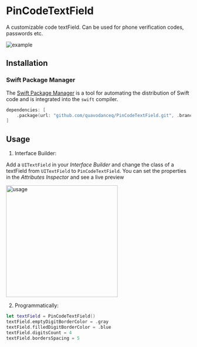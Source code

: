 # PinCodeTextField

A customizable code textField. Can be used for phone verification codes, passwords etc.

![example](https://github.com/quavodanceq/PinCodeTextField/assets/80914126/2840d3b7-135e-4a7e-81d4-8aaf89996ebf)

## Installation

### Swift Package Manager

The [Swift Package Manager](https://swift.org/package-manager/) is a tool for automating the distribution of Swift code and is integrated into the `swift` compiler. 

```swift
dependencies: [
    .package(url: "github.com/quavodanceq/PinCodeTextField.git", .branch(main))
]
```

## Usage

1. Interface Builder:

Add a `UITextField` in your *Interface Builder* and change the class of a textField from `UITextField` to `PinCodeTextField`. You can set the properties in the *Attributes Inspector* and see a live preview

<img width="304" alt="usage" src="https://github.com/quavodanceq/PinCodeTextField/assets/80914126/81ff425b-a4d9-4742-b70e-1cfeabc60aec">

2. Programmatically:

```swift
let textField = PinCodeTextField()
textField.emptyDigitBorderColor = .gray
textField.filledDigitBorderColor = .blue
textField.digitsCount = 4
textField.bordersSpacing = 5
```
